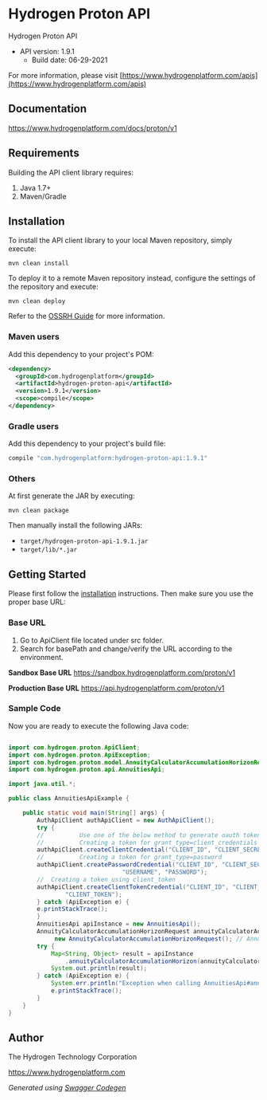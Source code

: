 # Hydrogen Proton API

Hydrogen Proton API
- API version: 1.9.1
  - Build date: 06-29-2021

For more information, please visit [https://www.hydrogenplatform.com/apis](https://www.hydrogenplatform.com/apis)


## Documentation

https://www.hydrogenplatform.com/docs/proton/v1

## Requirements

Building the API client library requires:
1. Java 1.7+
2. Maven/Gradle

## Installation

To install the API client library to your local Maven repository, simply execute:

```shell
mvn clean install
```

To deploy it to a remote Maven repository instead, configure the settings of the repository and execute:

```shell
mvn clean deploy
```

Refer to the [OSSRH Guide](http://central.sonatype.org/pages/ossrh-guide.html) for more information.

### Maven users

Add this dependency to your project's POM:

```xml
<dependency>
  <groupId>com.hydrogenplatform</groupId>
  <artifactId>hydrogen-proton-api</artifactId>
  <version>1.9.1</version>
  <scope>compile</scope>
</dependency>
```
### Gradle users

Add this dependency to your project's build file:

```groovy
compile "com.hydrogenplatform:hydrogen-proton-api:1.9.1"
```

### Others

At first generate the JAR by executing:

```shell
mvn clean package
```

Then manually install the following JARs:

* `target/hydrogen-proton-api-1.9.1.jar`
* `target/lib/*.jar`


## Getting Started

Please first follow the [installation](#installation) instructions. Then make sure you use the proper base URL:

### Base URL
1. Go to ApiClient file located under src folder.
2. Search for basePath and change/verify the URL according to the environment.

**Sandbox Base URL**
https://sandbox.hydrogenplatform.com/proton/v1

**Production Base URL**
https://api.hydrogenplatform.com/proton/v1

### Sample Code
Now you are ready to execute the following Java code:

```java

import com.hydrogen.proton.ApiClient;
import com.hydrogen.proton.ApiException;
import com.hydrogen.proton.model.AnnuityCalculatorAccumulationHorizonRequest;
import com.hydrogen.proton.api.AnnuitiesApi;

import java.util.*;

public class AnnuitiesApiExample {

    public static void main(String[] args) {
        AuthApiClient authApiClient = new AuthApiClient();
        try {
        //          Use one of the below method to generate oauth token        
        //          Creating a token for grant_type=client_credentials            
        authApiClient.createClientCredential("CLIENT_ID", "CLIENT_SECRET");
        //          Creating a token for grant_type=password
        authApiClient.createPasswordCredential("CLIENT_ID", "CLIENT_SECRET",
                                "USERNAME", "PASSWORD");     
        //  Creating a token using client_token
        authApiClient.createClientTokenCredential("CLIENT_ID", "CLIENT_SECRET",
                "CLIENT_TOKEN");      
        } catch (ApiException e) {
        e.printStackTrace();
        }
        AnnuitiesApi apiInstance = new AnnuitiesApi();
        AnnuityCalculatorAccumulationHorizonRequest annuityCalculatorAccumulationHorizonRequest =
             new AnnuityCalculatorAccumulationHorizonRequest(); // AnnuityCalculatorAccumulationHorizonRequest | Request payload for Annuity Calculator - Accumulation Horizon
        try {
            Map<String, Object> result = apiInstance
                .annuityCalculatorAccumulationHorizon(annuityCalculatorAccumulationHorizonRequest);
            System.out.println(result);
        } catch (ApiException e) {
            System.err.println("Exception when calling AnnuitiesApi#annuityCalculatorAccumulationHorizon");
            e.printStackTrace();
        }
    }
}

```



## Author
The Hydrogen Technology Corporation

https://www.hydrogenplatform.com

*Generated using [Swagger Codegen](https://github.com/swagger-api/swagger-codegen)*